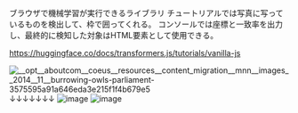 ブラウザで機械学習が実行できるライブラリ
チュートリアルでは写真に写っているものを検出して、枠で囲ってくれる。
コンソールでは座標と一致率を出力し、最終的に検知した対象はHTML要素として使用できる。

https://huggingface.co/docs/transformers.js/tutorials/vanilla-js

![__opt__aboutcom__coeus__resources__content_migration__mnn__images__2014__11__burrowing-owls-parliament-3575595a91a646eda3e215f1f4b679e5](https://github.com/ein-studie/transformers.js/assets/58202202/72877332-0e8f-426a-8a62-ea135a8d6402)
↓↓↓↓↓↓↓
![image](https://github.com/ein-studie/transformers.js/assets/58202202/6e398c0f-93b7-4ebb-974c-ba71851c0823)
![image](https://github.com/ein-studie/transformers.js/assets/58202202/095d4eac-9853-4e75-b4c9-4d03279711f8)
